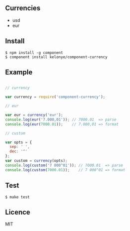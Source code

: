 Currencies
---

- usd
- eur

Install
---

    $ npm install -g component
    $ component install kelonye/component-currency

Example
---

```javascript

// currency

var currency = require('component-currency');

// eur

var eur = currency('eur');
console.log(eur('7.000,01')); // 7000.01  => parse
console.log(eur(7000.01));    // 7.000,01 => format

// custom

var opts = {
  sep: ' ',
  dec: '^'
};
var custom = currency(opts);
console.log(custom('7 000^01')); // 7000.01  => parse
console.log(custom(7000.01));    // 7 000^01 => format

```

Test
---

    $ make test

Licence
---

MIT